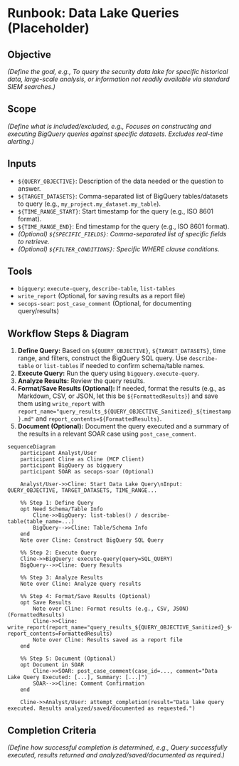 # Runbook: Data Lake Queries (Placeholder)

## Objective

*(Define the goal, e.g., To query the security data lake for specific historical data, large-scale analysis, or information not readily available via standard SIEM searches.)*

## Scope

*(Define what is included/excluded, e.g., Focuses on constructing and executing BigQuery queries against specific datasets. Excludes real-time alerting.)*

## Inputs

*   `${QUERY_OBJECTIVE}`: Description of the data needed or the question to answer.
*   `${TARGET_DATASETS}`: Comma-separated list of BigQuery tables/datasets to query (e.g., `my_project.my_dataset.my_table`).
*   `${TIME_RANGE_START}`: Start timestamp for the query (e.g., ISO 8601 format).
*   `${TIME_RANGE_END}`: End timestamp for the query (e.g., ISO 8601 format).
*   *(Optional) `${SPECIFIC_FIELDS}`: Comma-separated list of specific fields to retrieve.*
*   *(Optional) `${FILTER_CONDITIONS}`: Specific WHERE clause conditions.*

## Tools

*   `bigquery`: `execute-query`, `describe-table`, `list-tables`
*   `write_report` (Optional, for saving results as a report file)
*   `secops-soar`: `post_case_comment` (Optional, for documenting query/results)

## Workflow Steps & Diagram

1.  **Define Query:** Based on `${QUERY_OBJECTIVE}`, `${TARGET_DATASETS}`, time range, and filters, construct the BigQuery SQL query. Use `describe-table` or `list-tables` if needed to confirm schema/table names.
2.  **Execute Query:** Run the query using `bigquery.execute-query`.
3.  **Analyze Results:** Review the query results.
4.  **Format/Save Results (Optional):** If needed, format the results (e.g., as Markdown, CSV, or JSON, let this be `${FormattedResults}`) and save them using `write_report` with `report_name="query_results_${QUERY_OBJECTIVE_Sanitized}_${timestamp}.md"` and `report_contents=${FormattedResults}`.
5.  **Document (Optional):** Document the query executed and a summary of the results in a relevant SOAR case using `post_case_comment`.

```{mermaid}
sequenceDiagram
    participant Analyst/User
    participant Cline as Cline (MCP Client)
    participant BigQuery as bigquery
    participant SOAR as secops-soar (Optional)

    Analyst/User->>Cline: Start Data Lake Query\nInput: QUERY_OBJECTIVE, TARGET_DATASETS, TIME_RANGE...

    %% Step 1: Define Query
    opt Need Schema/Table Info
        Cline->>BigQuery: list-tables() / describe-table(table_name=...)
        BigQuery-->>Cline: Table/Schema Info
    end
    Note over Cline: Construct BigQuery SQL Query

    %% Step 2: Execute Query
    Cline->>BigQuery: execute-query(query=SQL_QUERY)
    BigQuery-->>Cline: Query Results

    %% Step 3: Analyze Results
    Note over Cline: Analyze query results

    %% Step 4: Format/Save Results (Optional)
    opt Save Results
        Note over Cline: Format results (e.g., CSV, JSON) (FormattedResults)
        Cline->>Cline: write_report(report_name="query_results_${QUERY_OBJECTIVE_Sanitized}_${timestamp}.md", report_contents=FormattedResults)
        Note over Cline: Results saved as a report file
    end

    %% Step 5: Document (Optional)
    opt Document in SOAR
        Cline->>SOAR: post_case_comment(case_id=..., comment="Data Lake Query Executed: [...], Summary: [...]")
        SOAR-->>Cline: Comment Confirmation
    end

    Cline->>Analyst/User: attempt_completion(result="Data lake query executed. Results analyzed/saved/documented as requested.")

```

## Completion Criteria

*(Define how successful completion is determined, e.g., Query successfully executed, results returned and analyzed/saved/documented as required.)*
